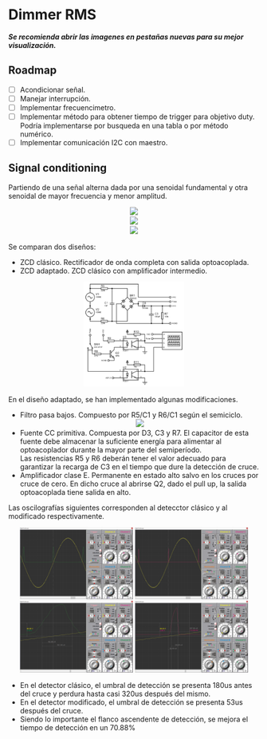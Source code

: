 # Dimmer RMS

**_Se recomienda abrir las imagenes en pestañas nuevas para su mejor visualización._**

## Roadmap

- [ ] Acondicionar señal.
- [ ] Manejar interrupción.
- [ ] Implementar frecuencimetro.
- [ ] Implementar método para obtener tiempo de trigger para objetivo duty.\
       Podría implementarse por busqueda en una tabla o por método numérico.
- [ ] Implementar comunicación I2C con maestro.

## Signal conditioning

Partiendo de una señal alterna dada por una senoidal fundamental y otra senoidal de mayor frecuencia y menor amplitud.


<!-- $$
vsin(t) = 150v \cdot \sin(2\pi \cdot 50Hz  \cdot t)
vnoise(t) = 2v \cdot \sin(2\pi \cdot 10kHz \cdot t)
v(t) = vsin(t) + vnoise(t)
$$ --> 
<div align="center"><img style="background: white;" src="https://render.githubusercontent.com/render/math?math=vsin(t)%20%3D%20150v%20%5Ccdot%20%5Csin(2%5Cpi%20%5Ccdot%2050Hz%20%20%5Ccdot%20t)"></div>
<div align="center"><img style="background: white;" src="https://render.githubusercontent.com/render/math?math=vnoise(t)%20%3D%202v%20%5Ccdot%20%5Csin(2%5Cpi%20%5Ccdot%2010kHz%20%5Ccdot%20t)"></div> 
<div align="center"><img style="background: white;" src="https://render.githubusercontent.com/render/math?math=v(t)%20%3D%20vsin(t)%20%2B%20vnoise(t)"></div> 


Se comparan dos diseños:

- ZCD clásico. Rectificador de onda completa con salida optoacoplada.
- ZCD adaptado. ZCD clásico con amplificador intermedio.

<p align="center">
<img src="./model/ZeroCross/Zero%20Cross.BMP" width="40%"/>
</p>

En el diseño adaptado, se han implementado algunas modificaciones.
- Filtro pasa bajos. Compuesto por R5/C1 y R6/C1 según el semiciclo.
  <!-- $$
  LPF = \frac{1}{(2\pi \cdot 220k\Omega \cdot 1nF)} \approx 720Hz
  $$ --> 
  <div align="center"><img style="background: white;" src="https://render.githubusercontent.com/render/math?math=LPF%20%3D%20%5Cfrac%7B1%7D%7B(2%5Cpi%20%5Ccdot%20220k%5COmega%20%5Ccdot%201nF)%7D%20%5Capprox%20720Hz"></div>
- Fuente CC primitiva. Compuesta por D3, C3 y R7. El capacitor de esta fuente debe almacenar la suficiente energía para alimentar al optoacoplador durante la mayor parte del semiperíodo.\
  Las resistencias R5 y R6 deberán tener el valor adecuado para garantizar la recarga de C3 en el tiempo que dure la detección de cruce.
- Amplificador clase E. Permanente en estado alto salvo en los cruces por cruce de cero. En dicho cruce al abrirse Q2, dado el pull up, la salida optoacoplada tiene salida en alto.

Las oscilografías siguientes corresponden al detecctor clásico y al modificado respectivamente.

<p align="center">
<img src="model/ZeroCross/1-ZCD Normal.png" alt="1-ZCD Normal.png" width="45%" />
<img src="model/ZeroCross/2-ZCD Boost.png" alt="2-ZCD Boost" width="45%" />

<img src="model/ZeroCross/3-ZCD Normal - Detail.png" alt="3-ZCD Normal - Detail" width="45%" />
<img src="model/ZeroCross/4-ZCD Boost - Detail.png" alt="4-ZCD Boost - Detail" width="45%" />
</p>

- En el detector clásico, el umbral de detección se presenta 180us antes del cruce y perdura hasta casi 320us después del mismo.
- En el detector modificado, el umbral de detección se presenta 53us después del cruce.
- Siendo lo importante el flanco ascendente de detección, se mejora el tiempo de detección en un 70.88%